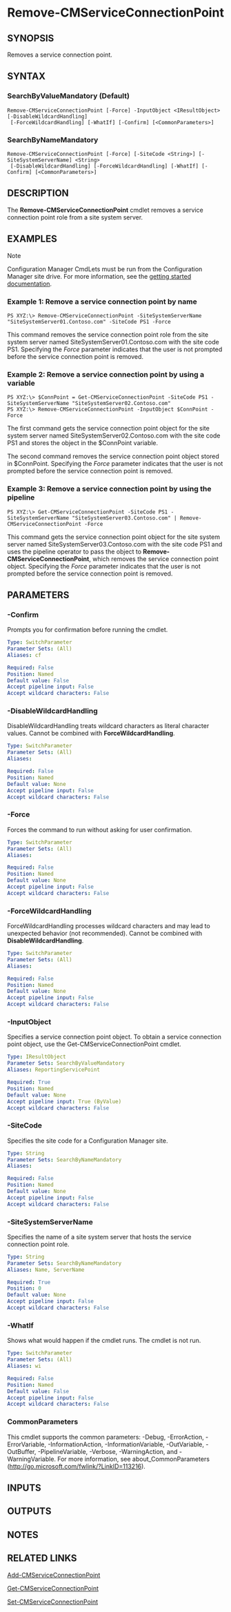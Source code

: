 ﻿---
external help file: AdminUI.PS.HS.dll-Help.xml
ms.assetid: 50515A68-3D70-4072-980C-5437A31518FF
online version: https://go.microsoft.com/fwlink/?linkid=834200
schema: 2.0.0
---

# Remove-CMServiceConnectionPoint

## SYNOPSIS
Removes a service connection point.

## SYNTAX

### SearchByValueMandatory (Default)
```
Remove-CMServiceConnectionPoint [-Force] -InputObject <IResultObject> [-DisableWildcardHandling]
 [-ForceWildcardHandling] [-WhatIf] [-Confirm] [<CommonParameters>]
```

### SearchByNameMandatory
```
Remove-CMServiceConnectionPoint [-Force] [-SiteCode <String>] [-SiteSystemServerName] <String>
 [-DisableWildcardHandling] [-ForceWildcardHandling] [-WhatIf] [-Confirm] [<CommonParameters>]
```

## DESCRIPTION
The **Remove-CMServiceConnectionPoint** cmdlet removes a service connection point role from a site system server.

## EXAMPLES

> [!NOTE]
> Configuration Manager CmdLets must be run from the Configuration Manager site drive. For more information, see the [getting started documentation](https://docs.microsoft.com/powershell/sccm/overview).


### Example 1: Remove a service connection point by name
```
PS XYZ:\> Remove-CMServiceConnectionPoint -SiteSystemServerName "SiteSystemServer01.Contoso.com" -SiteCode PS1 -Force
```

This command removes the service connection point role from the site system server named SiteSystemServer01.Contoso.com with the site code PS1.
Specifying the *Force* parameter indicates that the user is not prompted before the service connection point is removed.

### Example 2: Remove a service connection point by using a variable
```
PS XYZ:\> $ConnPoint = Get-CMServiceConnectionPoint -SiteCode PS1 -SiteSystemServerName "SiteSystemServer02.Contoso.com"
PS XYZ:\> Remove-CMServiceConnectionPoint -InputObject $ConnPoint -Force
```

The first command gets the service connection point object for the site system server named SiteSystemServer02.Contoso.com with the site code PS1 and stores the object in the $ConnPoint variable.

The second command removes the service connection point object stored in $ConnPoint.
Specifying the *Force* parameter indicates that the user is not prompted before the service connection point is removed.

### Example 3: Remove a service connection point by using the pipeline
```
PS XYZ:\> Get-CMServiceConnectionPoint -SiteCode PS1 -SiteSystemServerName "SiteSystemServer03.Contoso.com" | Remove-CMServiceConnectionPoint -Force
```

This command gets the service connection point object for the site system server named SiteSystemServer03.Contoso.com with the site code PS1 and uses the pipeline operator to pass the object to **Remove-CMServiceConnectionPoint**, which removes the service connection point object.
Specifying the *Force* parameter indicates that the user is not prompted before the service connection point is removed.

## PARAMETERS

### -Confirm
Prompts you for confirmation before running the cmdlet.

```yaml
Type: SwitchParameter
Parameter Sets: (All)
Aliases: cf

Required: False
Position: Named
Default value: False
Accept pipeline input: False
Accept wildcard characters: False
```

### -DisableWildcardHandling
DisableWildcardHandling treats wildcard characters as literal character values. Cannot be combined with **ForceWildcardHandling**.

```yaml
Type: SwitchParameter
Parameter Sets: (All)
Aliases: 

Required: False
Position: Named
Default value: None
Accept pipeline input: False
Accept wildcard characters: False
```

### -Force
Forces the command to run without asking for user confirmation.

```yaml
Type: SwitchParameter
Parameter Sets: (All)
Aliases: 

Required: False
Position: Named
Default value: None
Accept pipeline input: False
Accept wildcard characters: False
```

### -ForceWildcardHandling
ForceWildcardHandling processes wildcard characters and may lead to unexpected behavior (not recommended). Cannot be combined with **DisableWildcardHandling**.

```yaml
Type: SwitchParameter
Parameter Sets: (All)
Aliases: 

Required: False
Position: Named
Default value: None
Accept pipeline input: False
Accept wildcard characters: False
```

### -InputObject
Specifies a service connection point object.
To obtain a service connection point object, use the Get-CMServiceConnectionPoint cmdlet.

```yaml
Type: IResultObject
Parameter Sets: SearchByValueMandatory
Aliases: ReportingServicePoint

Required: True
Position: Named
Default value: None
Accept pipeline input: True (ByValue)
Accept wildcard characters: False
```

### -SiteCode
Specifies the site code for a Configuration Manager site.

```yaml
Type: String
Parameter Sets: SearchByNameMandatory
Aliases: 

Required: False
Position: Named
Default value: None
Accept pipeline input: False
Accept wildcard characters: False
```

### -SiteSystemServerName
Specifies the name of a site system server that hosts the service connection point role.

```yaml
Type: String
Parameter Sets: SearchByNameMandatory
Aliases: Name, ServerName

Required: True
Position: 0
Default value: None
Accept pipeline input: False
Accept wildcard characters: False
```

### -WhatIf
Shows what would happen if the cmdlet runs.
The cmdlet is not run.

```yaml
Type: SwitchParameter
Parameter Sets: (All)
Aliases: wi

Required: False
Position: Named
Default value: False
Accept pipeline input: False
Accept wildcard characters: False
```

### CommonParameters
This cmdlet supports the common parameters: -Debug, -ErrorAction, -ErrorVariable, -InformationAction, -InformationVariable, -OutVariable, -OutBuffer, -PipelineVariable, -Verbose, -WarningAction, and -WarningVariable. For more information, see about_CommonParameters (http://go.microsoft.com/fwlink/?LinkID=113216).

## INPUTS

## OUTPUTS

## NOTES

## RELATED LINKS

[Add-CMServiceConnectionPoint](Add-CMServiceConnectionPoint.md)

[Get-CMServiceConnectionPoint](Get-CMServiceConnectionPoint.md)

[Set-CMServiceConnectionPoint](Set-CMServiceConnectionPoint.md)



